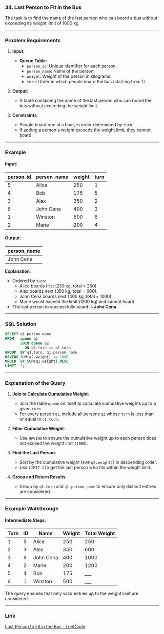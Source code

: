 ### 34. Last Person to Fit in the Bus

The task is to find the name of the last person who can board a bus without exceeding its weight limit of 1000 kg.

---

### Problem Requirements

1. **Input**:
   - **Queue Table**:
     - `person_id`: Unique identifier for each person.
     - `person_name`: Name of the person.
     - `weight`: Weight of the person in kilograms.
     - `turn`: Order in which people board the bus (starting from 1).

2. **Output**:
   - A table containing the name of the last person who can board the bus without exceeding the weight limit.

3. **Constraints**:
   - People board one at a time, in order determined by `turn`.
   - If adding a person's weight exceeds the weight limit, they cannot board.

---

### Example

#### Input:

| person_id | person_name | weight | turn |
|-----------|-------------|--------|------|
| 5         | Alice       | 250    | 1    |
| 4         | Bob         | 175    | 5    |
| 3         | Alex        | 350    | 2    |
| 6         | John Cena   | 400    | 3    |
| 1         | Winston     | 500    | 6    |
| 2         | Marie       | 200    | 4    |

#### Output:

| person_name |
|-------------|
| John Cena   |

**Explanation**:
- Ordered by `turn`:
  - Alice boards first (250 kg, total = 250).
  - Alex boards next (350 kg, total = 600).
  - John Cena boards next (400 kg, total = 1000).
  - Marie would exceed the limit (1200 kg) and cannot board.
- The last person to successfully board is **John Cena**.

---

### SQL Solution

```sql
SELECT q1.person_name
FROM   queue q1
       JOIN queue q2
         ON q2.turn <= q1.turn
GROUP  BY q1.turn, q1.person_name
HAVING SUM(q2.weight) <= 1000
ORDER  BY SUM(q2.weight) DESC
LIMIT  1;
```

---

### Explanation of the Query

1. **Join to Calculate Cumulative Weight**:
   - Join the table `queue` on itself to calculate cumulative weights up to a given `turn`.
   - For every person `q1`, include all persons `q2` whose `turn` is less than or equal to `q1.turn`.

2. **Filter Cumulative Weight**:
   - Use `HAVING` to ensure the cumulative weight up to each person does not exceed the weight limit (`1000`).

3. **Find the Last Person**:
   - Sort by the cumulative weight (`SUM(q2.weight)`) in descending order.
   - Use `LIMIT 1` to get the last person who fits within the weight limit.

4. **Group and Return Results**:
   - Group by `q1.turn` and `q1.person_name` to ensure only distinct entries are considered.

---

### Example Walkthrough

#### Intermediate Steps:

| Turn | ID | Name      | Weight | Total Weight |
|------|----|-----------|--------|--------------|
| 1    | 5  | Alice     | 250    | 250          |
| 2    | 3  | Alex      | 350    | 600          |
| 3    | 6  | John Cena | 400    | 1000         | (last person to board)
| 4    | 2  | Marie     | 200    | 1200         | (cannot board)
| 5    | 4  | Bob       | 175    | ___          |
| 6    | 1  | Winston   | 500    | ___          |

The query ensures that only valid entries up to the weight limit are considered.

---

### Link

[Last Person to Fit in the Bus - LeetCode](https://leetcode.com/problems/last-person-to-fit-in-the-bus/?envType=study-plan-v2&envId=top-sql-50)
